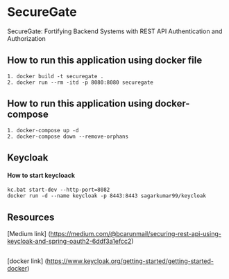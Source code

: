 # SecureGate
SecureGate: Fortifying Backend Systems with REST API Authentication and Authorization


## How to run this application using docker file

```
1. docker build -t securegate .
2. docker run --rm -itd -p 8080:8080 securegate
```




## How to run this application using docker-compose 

```
1. docker-compose up -d 
2. docker-compose down --remove-orphans
```

## Keycloak

#### How to start keycloack

```
kc.bat start-dev --http-port=8082
docker run -d --name keycloak -p 8443:8443 sagarkumar99/keycloak

```



## Resources

[Medium link] (https://medium.com/@bcarunmail/securing-rest-api-using-keycloak-and-spring-oauth2-6ddf3a1efcc2)

##
[docker link] (https://www.keycloak.org/getting-started/getting-started-docker)

